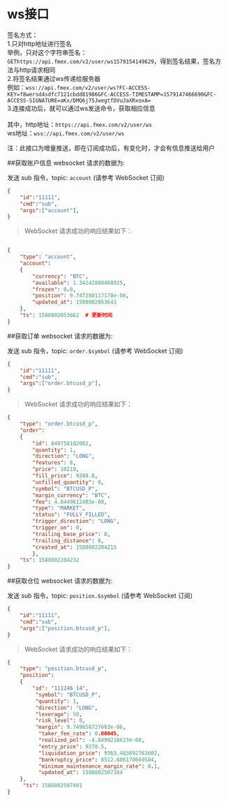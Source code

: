 # ws接口

签名方式：<br>
1.只对http地址进行签名<br>
举例，只对这个字符串签名：`GEThttps://api.fmex.com/v2/user/ws1579154149629`，得到签名结果，签名方法与http请求相同<br>
2.将签名结果通过ws传递给服务器<br>
例如：`wss://api.fmex.com/v2/user/ws?FC-ACCESS-KEY=f8wersd4sdfc7121cbdd81986&FC-ACCESS-TIMESTAMP=1579147466690&FC-ACCESS-SIGNATURE=aKx/DMQ6j75JwegtfDVuJaXRxoxA=`<br>
3.连接成功后，就可以通过ws发送命令，获取相应信息<br>
<br>
其中，http地址：`https://api.fmex.com/v2/user/ws`<br>
ws地址：`wss://api.fmex.com/v2/user/ws`<br>

注：此接口为增量推送，即在订阅成功后，有变化时，才会有信息推送给用户

##获取账户信息
websocket 请求的数据为:

发送 sub 指令，topic: `account` (请参考 WebSocket 订阅)

```json
{
    "id":"11111",
    "cmd":"sub",
    "args":["account"],
}
```
>WebSocket 请求成功的响应结果如下：

```json

{
    "type": "account", 
    "account": 
    {
        "currency": "BTC", 
        "available": 1.34242880408925, 
        "frozen": 0.0, 
        "position": 9.747280117178e-06, 
        "updated_at": 1580802053643
    }, 
    "ts": 1580802053662  # 更新时间
}
```

##获取订单
websocket 请求的数据为:

发送 sub 指令，topic: `order.$symbol` (请参考 WebSocket 订阅)

```json
{
    "id":"11111",
    "cmd":"sub",
    "args":["order.btcusd_p"],
}
```
>WebSocket 请求成功的响应结果如下：

```json
{
    "type": "order.btcusd_p", 
    "order": 
    {
        "id": 849758102002, 
        "quantity": 1, 
        "direction": "LONG", 
        "features": 8, 
        "price": 10210, 
        "fill_price": 9288.0, 
        "unfilled_quantity": 0, 
        "symbol": "BTCUSD_P", 
        "margin_currency": "BTC", 
        "fee": 4.8449612403e-08, 
        "type": "MARKET", 
        "status": "FULLY_FILLED", 
        "trigger_direction": "LONG", 
        "trigger_on": 0, 
        "trailing_base_price": 0, 
        "trailing_distance": 0, 
        "created_at": 1580802204215
        }, 
    "ts": 1580802204232
}
```
##获取仓位
websocket 请求的数据为:

发送 sub 指令，topic: `position.$symbol` (请参考 WebSocket 订阅)

```json
{
    "id":"11111",
    "cmd":"sub",
    "args":["position.btcusd_p"],
}
```
>WebSocket 请求成功的响应结果如下：

```json
{
    "type": "position.btcusd_p", 
    "position": 
    {
        "id": "111246_14",
         "symbol": "BTCUSD_P", 
         "quantity": 1, 
         "direction": "LONG", 
         "leverage": 50, 
         "risk_level": 0, 
         "margin": 9.749658727683e-06,
          "taker_fee_rate": 0.00045, 
          "realized_pnl": -4.8499218623e-08, 
          "entry_price": 9278.5, 
          "liquidation_price": 9363.483892761602, 
          "bankruptcy_price": 8512.606170669584, 
          "minimum_maintenance_margin_rate": 0.1, 
          "updated_at": 1580802507384
    },
     "ts": 1580802507401
}
```

